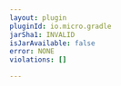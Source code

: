 ```yaml
---
layout: plugin
pluginId: io.micro.gradle
jarSha1: INVALID
isJarAvailable: false
error: NONE
violations: []

---
```

